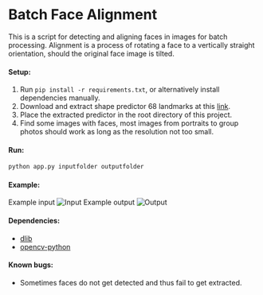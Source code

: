Batch Face Alignment
===

This is a script for detecting and aligning faces in images for batch processing.
Alignment is a process of rotating a face to a vertically straight orientation, should the original face image is tilted.

#### Setup:
1. Run `pip install -r requirements.txt`, or alternatively install dependencies manually.
2. Download and extract shape predictor 68 landmarks at this [link](http://dlib.net/files/shape_predictor_68_face_landmarks.dat.bz2).
3. Place the extracted predictor in the root directory of this project.
4. Find some images with faces, most images from portraits to group photos should work as long as the resolution not too small.

#### Run:
```bash
python app.py inputfolder outputfolder
```

#### Example:
Example input
![Input](https://i.imgur.com/VmBWpdp.png)
Example output
![Output](https://i.imgur.com/3hQ5n8L.png)

#### Dependencies:
- [dlib](http://dlib.net/)
- [opencv-python](http://docs.opencv.org/3.0-beta/doc/py_tutorials/py_tutorials.html)

#### Known bugs:
- Sometimes faces do not get detected and thus fail to get extracted.
